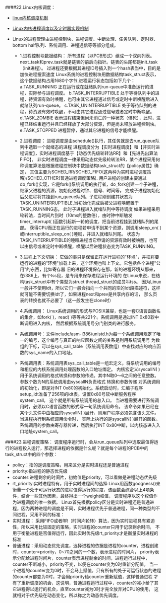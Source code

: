 ####22.Linux内核调度：
  * [linux内核调度机制](http://www.cppblog.com/baby-fly/archive/2011/01/27/139436.html)
  * [Linux内核进程调度以及定时器实现机制](http://www.cppblog.com/baby-fly/archive/2011/01/27/139436.html)
  * Linux的进程管理由进程控制块、进程调度、中断处理、任务队列、定时器、bottom half队列、系统调用、进程通信等等部分组成。
  
    * 1.进程控制块数据结构：
     所有进程（以PCB形式）组成一个双向列表。next_task和prev_task就是链表的前后向指针。链表的头尾都是init_task（init进程）。
     过进程还要根据其进程ID号插入到一个hash表当中，目的是加快进程搜索速度
     Linux系统的进程控制块用数据结构task_struct表示，这个数据结构占用1680个字节,进程运行状态包括如下几个：
     a.TASK_RUNNING  正在运行或在就绪队列run-queue中准备运行的进程，实际参与进程调度。
     b.TASK_INTERRUPTIBLE      处于等待队列中的进程，待资源有效时唤醒，也可由其它进程通过信号或定时中断唤醒后进入就绪队列run-queue。
     c.TASK_UNINTERRUPTIBLE 处于等待队列的进程，待资源有效时唤醒，不可由其它进程通过信号或者定时中断唤醒。
     d.TASK_ZOMBIE     表示进程结束但尚未消亡的一种状态（僵死），此时，进程已经结束运行并且已经释放了大部分资源，但是尚未释放进程控制块。
     e.TASK_STOPPED   进程暂停，通过其它进程的信号才能唤醒。
     
    * 2.进程调度：
     进程调度是由schedule()执行，其任务就是去run_queue队列中选取一个就绪态的进程
     进程调度分为【实时进程调度】和【非实时进程调度】，实时进程调度基于【动态优先级轮转法RR】和【先进先出算法FIFO】，
     非实时进程调度一律采用动态优先级轮转法RR，某个进程采用何种调度算法是根据进程控制块中数据结构task_struct的【policy属性】确定，
     其值主要为SCHED_RR/SCHED_FIFO(这两种为实时进程调度策略)/SCHED_OTHER(普通进程调度策略).
     用户进程的创建主要通过do_fork()实现，它是fork()系统调用的执行者，do_fork创建一个子进程，继承父进程的资源，初始化进程时钟、信号、时间等，
     完成子进程初始化后父进程将其挂到run_queue队列。子进程刚创建其状态为TASK_UNINTERRUPTIBLE,当初始化完成后被父进程唤醒置于TASK_RUNNING态，
     此时子进程进入就绪队列中等待调度
     如果进程采用轮转法，当时间片到时（10ms的整数倍），由时钟中断触发timer_interrupt( )函数引起新一轮的调度，把当前进程挂到就绪队列的尾部。
     获得CPU而正在运行的进程若申请不到某个资源，则调用sleep_on( )或interruptible_sleep_on( )睡眠，并进入就绪队列尾。
     状态为TASK_INTERRUPTIBLE的睡眠进程当它申请的资源有效时被唤醒，也可以由信号或者定时中断唤醒，唤醒以后进程状态变为TASK_RUNNING。
     
    * 3.进程上下文切换：
     它做的事只是保留正在运行进程的"环境"，并把将要运行的进程的"环境"加载上来，这个环境也叫上下文。它包括各个进程"公用"的东西，比如寄存器
     旧的进程环境保存在那，新的进程环境从那来，在i386上，有个tss段，是专用来保存进程运行环境的
     在Linux来说，在结构task_struct中有个类型为struct thread_struct的成员叫tss。
     因为Linux一般并不使用ldt，所以它们一般会指向一个共同的空的ldt段描述符，这样就可能不需要切换ldt了，如果进程next和prev是共享内存的话，
     那么页表的转换也就不必要了（这一般发生在clone时）
     
    * 4.系统调用：
     Linux系统调用的形式与POSIX兼容，也是一套C语言函数名的集合，如fork( )，read( )等等共221个。系统调用是通过INT 0x80软中断调用进入内核，
     然后根据系统调用号分门别类的进行服务。
     * 系统调用号：文件include/asm-i386/unistd.h为每一个系统调用规定了唯一的编号，这个编号与真正的响应函数之间的关系是利用系统调用号
     为数组的下标，可以在sys_call_table（系统调用表数组）中查找对应的响应函数的sys_name的入口地址。
     * 系统调用表：系统调用表sys_call_table是一组宏定义，将系统调用的编号和相应的内核系统调用处理函数的入口地址绑定。
     内核宏定义syscallN( )用于系统调用的格式转换和参数的传递。其中N取0～6之间的任意整数。参数个数为N的系统调用由syscallN负责格式
     转换和参数传递
     对系统调用的初始化，即是对INT 0x80的初始化。系统启动时，汇编子程序setup_idt准备了256项的idt表。设置0x80号软中断服务程序system_call，
     这个就是所有系统调用的总入口。
     当进程需要进行系统调用时，必须以C语言函数的形式写一句系统调用命令。
     该命令如果已经在某个头文件中由相应的syscallN( )展开，则用户程序必须包含该头文件。当进程执行到系统调用命令时，
     实际上执行的是syscallN( )展开的函数。系统调用的参数由寄存器传递，然后执行INT 0x80中断，以内核态进入入口地址system_call。

####23.进程调度策略：
 调度程序运行时，会从run_queue队列中选取最值得运行的进程投入运行，那选择进程的依据是什么呢？就是每个进程的PCB中的task_struct中的四个参数：
 * policy：指的是调度策略，用来区分是实时进程还是普通进程
 * priority:指进程的静态优先级
 * counter:进程剩余的时间片，初始值是priority，可以看做是进程动态优先级
 * rt_priority:实时进程特有，用于实时进程间的选择
 Linux用函数googness()来衡量一个处于可运行状态的进程值得运行的程度，该函数会综合以上4项条件，结合一些其他因素，最终得出一个weight权值，
 调度程序以这个权值作为进程调度的唯一依据。
 Linux首先根据policy区分是实时进程还是普通进程，因为两种进程的调度是不同，实时进程优先于普通进程，同一种类型的不同进程，采用不同的标准：
 * 实时进程： 采用FIFO或者RR（时间片轮转）算法，因为实时进程具有紧迫性，所以采用比较固定的策略，实时进程的counter只用于记录剩余时间，
  不用于衡量进程是否值得运行，因此实时优先级rt_priority才是衡量实时进程的标准
 * 普通进程：采用动态优先调度，选择进程的依据是进程的counter，进程创建时，counter=priority，0~70之间的一个数，表示进程的时间片，
  priority表示分配给进程时间片，counter表示进程剩余的时间，进程运行过程中，counter不断减小，priority不变，以便在counter变为0时重新分配值，
  当一个进程的counter变为0时，不会马上赋值，只有所有的处于可运行状态的进程的counter都变为0时，才会用priority给counter重新赋值，这样普通进程
  才有了重新调度的机会，这说明，普通进程运行过程中，counter的减小给了其它进程得以运行的机会，直至counter减为0时才完全放弃对CPU的使用，
  这就相对于优先级在动态变化，所以称之为动态优先调度。
  
 
     
